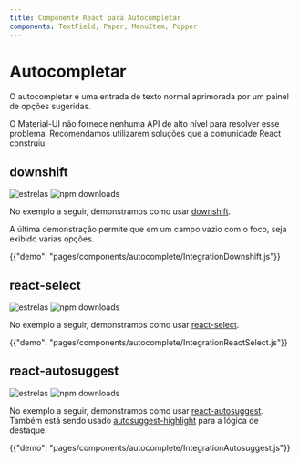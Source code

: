 ```yaml
---
title: Componente React para Autocompletar
components: TextField, Paper, MenuItem, Popper
---
```


# Autocompletar

<p class="description">O autocompletar é uma entrada de texto normal aprimorada por um painel de opções sugeridas.</p>

O Material-UI não fornece nenhuma API de alto nível para resolver esse problema. Recomendamos utilizarem soluções que a comunidade React construiu.

## downshift

![estrelas](https://img.shields.io/github/stars/paypal/downshift.svg?style=social&label=Stars) ![npm downloads](https://img.shields.io/npm/dm/downshift.svg)

No exemplo a seguir, demonstramos como usar [downshift](https://github.com/downshift-js/downshift).

A última demonstração permite que em um campo vazio com o foco, seja exibido várias opções.

{{"demo": "pages/components/autocomplete/IntegrationDownshift.js"}}

## react-select

![estrelas](https://img.shields.io/github/stars/JedWatson/react-select.svg?style=social&label=Stars) ![npm downloads](https://img.shields.io/npm/dm/react-select.svg)

No exemplo a seguir, demonstramos como usar [react-select](https://github.com/JedWatson/react-select).

{{"demo": "pages/components/autocomplete/IntegrationReactSelect.js"}}

## react-autosuggest

![estrelas](https://img.shields.io/github/stars/moroshko/react-autosuggest.svg?style=social&label=Stars) ![npm downloads](https://img.shields.io/npm/dm/react-autosuggest.svg)

No exemplo a seguir, demonstramos como usar [react-autosuggest](https://github.com/moroshko/react-autosuggest). Também está sendo usado [autosuggest-highlight](https://www.npmjs.com/package/autosuggest-highlight) para a lógica de destaque.

{{"demo": "pages/components/autocomplete/IntegrationAutosuggest.js"}}